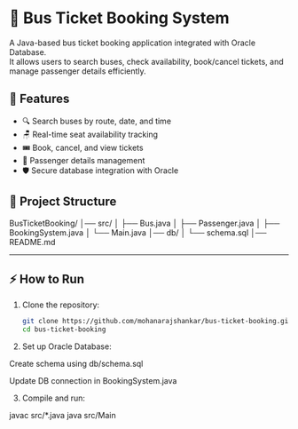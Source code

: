# 🚌 Bus Ticket Booking System

A Java-based bus ticket booking application integrated with Oracle Database.  
It allows users to search buses, check availability, book/cancel tickets, and manage passenger details efficiently.  

## 🚀 Features
- 🔍 Search buses by route, date, and time  
- 🪑 Real-time seat availability tracking  
- 🎟️ Book, cancel, and view tickets  
- 👤 Passenger details management  
- 🛡️ Secure database integration with Oracle  

## 📂 Project Structure

BusTicketBooking/
│── src/
│ ├── Bus.java
│ ├── Passenger.java
│ ├── BookingSystem.java
│ └── Main.java
│── db/
│ └── schema.sql
│── README.md

---

## ⚡ How to Run
1. Clone the repository:
   ```bash
   git clone https://github.com/mohanarajshankar/bus-ticket-booking.git
   cd bus-ticket-booking

2. Set up Oracle Database:

Create schema using db/schema.sql

Update DB connection in BookingSystem.java

3. Compile and run:

javac src/*.java
java src/Main

